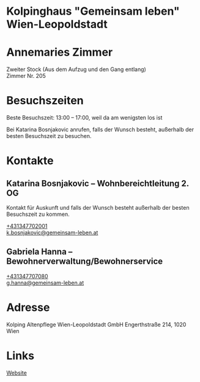 # Kolpinghaus "Gemeinsam leben" Wien-Leopoldstadt 

# Annemaries Zimmer

Zweiter Stock (Aus dem Aufzug und den Gang entlang)  
Zimmer Nr. 205


# Besuchszeiten 

Beste Besuchszeit: 13:00 – 17:00, weil da am wenigsten los ist

Bei Katarina Bosnjakovic anrufen, falls der Wunsch besteht, außerhalb der besten Besuchszeit zu besuchen. 

# Kontakte 

## Katarina Bosnjakovic – Wohnbereichtleitung 2. OG 

Kontakt für Auskunft und falls der Wunsch besteht außerhalb der besten Besuchszeit zu kommen. 

[+431347702001](tel:+431347702001)  
[k.bosnjakovic@gemeinsam-leben.at](mailto:k.bosnjakovic@gemeinsam-leben.at)


## Gabriela Hanna – Bewohnerverwaltung/Bewohnerservice 

[+431347707080](tel:+431347707080)  
[g.hanna@gemeinsam-leben.at](mailto:g.hanna@gemeinsam-leben.at)

# Adresse 

Kolping Altenpflege Wien-Leopoldstadt GmbH 
Engerthstraße 214, 1020 Wien 

# Links 

[Website](https://www.gemeinsam-leben.at/wien-leopoldstadt)